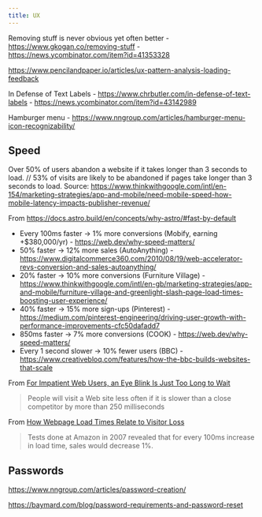 ```yaml
---
title: UX
---
```


Removing stuff is never obvious yet often better - https://www.gkogan.co/removing-stuff - https://news.ycombinator.com/item?id=41353328

https://www.pencilandpaper.io/articles/ux-pattern-analysis-loading-feedback

In Defense of Text Labels - https://www.chrbutler.com/in-defense-of-text-labels - https://news.ycombinator.com/item?id=43142989

Hamburger menu - https://www.nngroup.com/articles/hamburger-menu-icon-recognizability/

## Speed

Over 50% of users abandon a website if it takes longer than 3 seconds to load. // 53% of visits are likely to be abandoned if pages take longer than 3 seconds to load. Source: https://www.thinkwithgoogle.com/intl/en-154/marketing-strategies/app-and-mobile/need-mobile-speed-how-mobile-latency-impacts-publisher-revenue/

From https://docs.astro.build/en/concepts/why-astro/#fast-by-default

- Every 100ms faster → 1% more conversions (Mobify, earning +$380,000/yr) - https://web.dev/why-speed-matters/
- 50% faster → 12% more sales (AutoAnything) - https://www.digitalcommerce360.com/2010/08/19/web-accelerator-revs-conversion-and-sales-autoanything/
- 20% faster → 10% more conversions (Furniture Village) - https://www.thinkwithgoogle.com/intl/en-gb/marketing-strategies/app-and-mobile/furniture-village-and-greenlight-slash-page-load-times-boosting-user-experience/
- 40% faster → 15% more sign-ups (Pinterest) - https://medium.com/pinterest-engineering/driving-user-growth-with-performance-improvements-cfc50dafadd7
- 850ms faster → 7% more conversions (COOK) - https://web.dev/why-speed-matters/
- Every 1 second slower → 10% fewer users (BBC) - https://www.creativebloq.com/features/how-the-bbc-builds-websites-that-scale

From [For Impatient Web Users, an Eye Blink Is Just Too Long to Wait](https://www.nytimes.com/2012/03/01/technology/impatient-web-users-flee-slow-loading-sites.html)

> People will visit a Web site less often if it is slower than a close competitor by more than 250 milliseconds

From [How Webpage Load Times Relate to Visitor Loss](https://pearanalytics.com/how-webpage-load-time-related-to-visitor-loss/)

> Tests done at Amazon in 2007 revealed that for every 100ms increase in load time, sales would decrease 1%.

## Passwords

https://www.nngroup.com/articles/password-creation/

https://baymard.com/blog/password-requirements-and-password-reset
